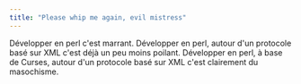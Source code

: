 ```yaml
---
title: "Please whip me again, evil mistress"
---
```


Développer en perl c'est marrant. Développer en perl, autour d'un protocole
basé sur XML c'est déjà un peu moins poilant. Développer en perl, à base de
Curses, autour d'un protocole basé sur XML c'est clairement du masochisme.

